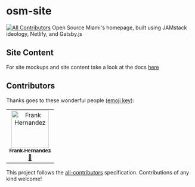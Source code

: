 # osm-site
[![All Contributors](https://img.shields.io/badge/all_contributors-1-orange.svg?style=flat-square)](#contributors)
Open Source Miami's homepage, built using JAMstack ideology, Netlify, and Gatsby.js

## Site Content 

For site mockups and site content take a look at the docs [here](./docs/content.md)

## Contributors

Thanks goes to these wonderful people ([emoji key](https://allcontributors.org/docs/en/emoji-key)):

<!-- ALL-CONTRIBUTORS-LIST:START - Do not remove or modify this section -->
<!-- prettier-ignore -->
<table><tr><td align="center"><a href="http://fhern077.me"><img src="https://avatars3.githubusercontent.com/u/22156241?v=4" width="100px;" alt="Frank Hernandez"/><br /><sub><b>Frank Hernandez</b></sub></a><br /><a href="#projectManagement-fhern077" title="Project Management">📆</a></td></tr></table>

<!-- ALL-CONTRIBUTORS-LIST:END -->

This project follows the [all-contributors](https://github.com/all-contributors/all-contributors) specification. Contributions of any kind welcome!